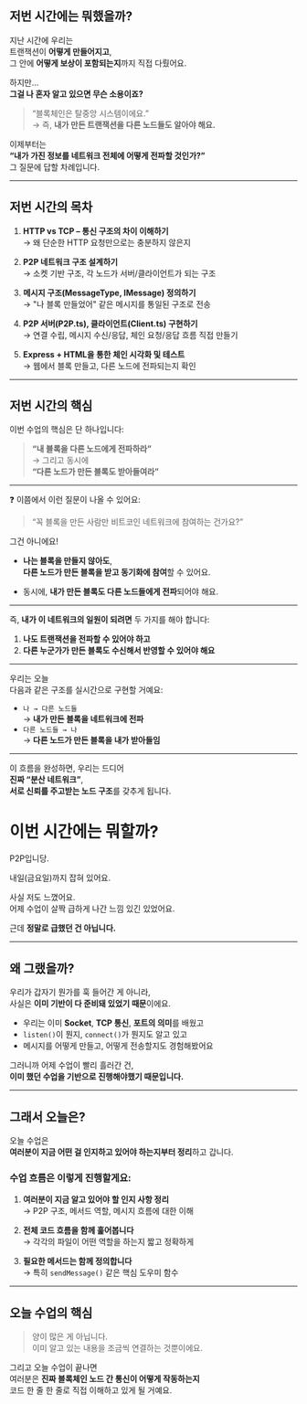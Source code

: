 ## 저번 시간에는 뭐했을까?

지난 시간에 우리는  
트랜잭션이 **어떻게 만들어지고**,  
그 안에 **어떻게 보상이 포함되는지**까지 직접 다뤘어요.

하지만...  
**그걸 나 혼자 알고 있으면 무슨 소용이죠?**

> “블록체인은 탈중앙 시스템이에요.”  
> → 즉, **내가 만든 트랜잭션을 다른 노드들도 알아야 해요.**

이제부터는  
**“내가 가진 정보를 네트워크 전체에 어떻게 전파할 것인가?”**  
그 질문에 답할 차례입니다.

---

## 저번 시간의 목차

1. **HTTP vs TCP – 통신 구조의 차이 이해하기**  
   → 왜 단순한 HTTP 요청만으로는 충분하지 않은지

2. **P2P 네트워크 구조 설계하기**  
   → 소켓 기반 구조, 각 노드가 서버/클라이언트가 되는 구조

3. **메시지 구조(MessageType, IMessage) 정의하기**  
   → "나 블록 만들었어" 같은 메시지를 통일된 구조로 전송

4. **P2P 서버(P2P.ts), 클라이언트(Client.ts) 구현하기**  
   → 연결 수립, 메시지 수신/응답, 체인 요청/응답 흐름 직접 만들기

5. **Express + HTML을 통한 체인 시각화 및 테스트**  
   → 웹에서 블록 만들고, 다른 노드에 전파되는지 확인

---

## 저번 시간의 핵심

이번 수업의 핵심은 단 하나입니다:

> **“내 블록을 다른 노드에게 전파하라”**  
> → 그리고 동시에  
> **“다른 노드가 만든 블록도 받아들여라”**

---

❓ 이쯤에서 이런 질문이 나올 수 있어요:

> “꼭 블록을 만든 사람만 비트코인 네트워크에 참여하는 건가요?”

그건 아니에요!

- **나는 블록을 만들지 않아도**,  
  **다른 노드가 만든 블록을 받고 동기화에 참여**할 수 있어요.

- 동시에, **내가 만든 블록도 다른 노드들에게 전파**되어야 해요.

---

즉, **내가 이 네트워크의 일원이 되려면** 두 가지를 해야 합니다:

1. **나도 트랜잭션을 전파할 수 있어야 하고**
2. **다른 누군가가 만든 블록도 수신해서 반영할 수 있어야 해요**

---

우리는 오늘  
다음과 같은 구조를 실시간으로 구현할 거예요:

- `나 → 다른 노드들`  
  → **내가 만든 블록을 네트워크에 전파**
- `다른 노드들 → 나`  
  → **다른 노드가 만든 블록을 내가 받아들임**

---

이 흐름을 완성하면, 우리는 드디어  
**진짜 “분산 네트워크”**,  
**서로 신뢰를 주고받는 노드 구조**를 갖추게 됩니다.

# 이번 시간에는 뭐할까?

P2P입니당.

내일(금요일)까지 잡혀 있어요.

사실 저도 느꼈어요.  
어제 수업이 살짝 급하게 나간 느낌 있긴 있었어요.

근데 **정말로 급했던 건 아닙니다.**

---

## 왜 그랬을까?

우리가 갑자기 뭔가를 훅 들어간 게 아니라,  
사실은 **이미 기반이 다 준비돼 있었기 때문**이에요.

- 우리는 이미 **Socket**, **TCP 통신**, **포트의 의미**를 배웠고
- `listen()`이 뭔지, `connect()`가 뭔지도 알고 있고
- 메시지를 어떻게 만들고, 어떻게 전송할지도 경험해봤어요

그러니까 어제 수업이 빨리 흘러간 건,  
**이미 했던 수업을 기반으로 진행해야했기 때문입니다.**

---

## 그래서 오늘은?

오늘 수업은  
**여러분이 지금 어떤 걸 인지하고 있어야 하는지부터 정리**하고 갑니다.

### 수업 흐름은 이렇게 진행할게요:

1. **여러분이 지금 알고 있어야 할 인지 사항 정리**  
   → P2P 구조, 메서드 역할, 메시지 흐름에 대한 이해

2. **전체 코드 흐름을 함께 훑어봅니다**  
   → 각각의 파일이 어떤 역할을 하는지 짧고 정확하게

3. **필요한 메서드는 함께 정의합니다**  
   → 특히 `sendMessage()` 같은 핵심 도우미 함수

---

## 오늘 수업의 핵심

> 양이 많은 게 아닙니다.  
> 이미 알고 있는 내용을 조금씩 연결하는 것뿐이에요.

그리고 오늘 수업이 끝나면  
여러분은 **진짜 블록체인 노드 간 통신이 어떻게 작동하는지**  
코드 한 줄 한 줄로 직접 이해하고 있게 될 거예요.
